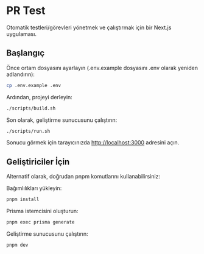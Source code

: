 # PR Test

Otomatik testleri/görevleri yönetmek ve çalıştırmak için bir Next.js uygulaması.

## Başlangıç

Önce ortam dosyasını ayarlayın (.env.example dosyasını .env olarak yeniden adlandırın):

```bash
cp .env.example .env
```

Ardından, projeyi derleyin:

```bash
./scripts/build.sh
```

Son olarak, geliştirme sunucusunu çalıştırın:

```bash
./scripts/run.sh
```

Sonucu görmek için tarayıcınızda [http://localhost:3000](http://localhost:3000) adresini açın.

## Geliştiriciler İçin

Alternatif olarak, doğrudan pnpm komutlarını kullanabilirsiniz:

Bağımlılıkları yükleyin:

```bash
pnpm install
```

Prisma istemcisini oluşturun:

```bash
pnpm exec prisma generate
```

Geliştirme sunucusunu çalıştırın:

```bash
pnpm dev
```